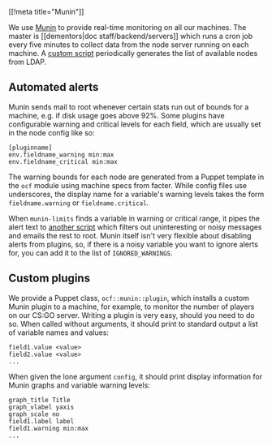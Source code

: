 [[!meta title="Munin"]]

We use [Munin](http://munin.ocf.berkeley.edu) to provide real-time monitoring
on all our machines. The master is [[dementors|doc staff/backend/servers]]
which runs a cron job every five minutes to collect data from the node server
running on each machine. A [custom script][gen-munin-nodes] periodically
generates the list of available nodes from LDAP.

## Automated alerts

Munin sends mail to root whenever certain stats run out of bounds for a
machine, e.g. if disk usage goes above 92%. Some plugins have configurable
warning and critical levels for each field, which are usually set in
the node config like so:

```text
[pluginname]
env.fieldname_warning min:max
env.fieldname_critical min:max
```

The warning bounds for each node are generated from a Puppet template in the
`ocf` module using machine specs from facter. While config files use
underscores, the display name for a variable's warning levels takes the form
`fieldname.warning` or `fieldname.critical`.

When `munin-limits` finds a variable in warning or critical range, it pipes the
alert text to [another script][mail-munin-alert] which filters out
uninteresting or noisy messages and emails the rest to root. Munin itself isn't
very flexible about disabling alerts from plugins, so, if there is a noisy
variable you want to ignore alerts for, you can add it to the list of
`IGNORED_WARNINGS`.

## Custom plugins

We provide a Puppet class, `ocf::munin::plugin`, which installs a custom Munin
plugin to a machine, for example, to monitor the number of players on our CS:GO
server. Writing a plugin is very easy, should you need to do so. When called
without arguments, it should print to standard output a list of variable names
and values:

```text
field1.value <value>
field2.value <value>
...
```

When given the lone argument `config`, it should print display information for
Munin graphs and variable warning levels:

```text
graph_title Title
graph_vlabel yaxis
graph_scale no
field1.label label
field1.warning min:max
...
```

[gen-munin-nodes]: https://github.com/ocf/puppet/blob/master/modules/ocf_stats/files/munin/gen-munin-nodes
[mail-munin-alert]: https://github.com/ocf/puppet/blob/master/modules/ocf_stats/files/munin/mail-munin-alert
[ocf_munin_plugin]: https://github.com/ocf/puppet/blob/master/modules/ocf/manifests/munin/plugin.pp
